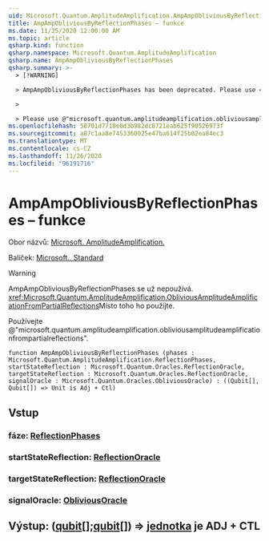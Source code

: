 ```yaml
---
uid: Microsoft.Quantum.AmplitudeAmplification.AmpAmpObliviousByReflectionPhases
title: AmpAmpObliviousByReflectionPhases – funkce
ms.date: 11/25/2020 12:00:00 AM
ms.topic: article
qsharp.kind: function
qsharp.namespace: Microsoft.Quantum.AmplitudeAmplification
qsharp.name: AmpAmpObliviousByReflectionPhases
qsharp.summary: >-
  > [!WARNING]

  > AmpAmpObliviousByReflectionPhases has been deprecated. Please use <xref:Microsoft.Quantum.AmplitudeAmplification.ObliviousAmplitudeAmplificationFromPartialReflections> instead.

  >

  > Please use @"microsoft.quantum.amplitudeamplification.obliviousamplitudeamplificationfrompartialreflections".
ms.openlocfilehash: 58701d7718e0d3b982dc8721eab625f90526973f
ms.sourcegitcommit: a87c1aa8e7453360025e47ba614f25b02ea84ec3
ms.translationtype: MT
ms.contentlocale: cs-CZ
ms.lasthandoff: 11/26/2020
ms.locfileid: "96191716"
---
```

# <a name="ampampobliviousbyreflectionphases-function"></a>AmpAmpObliviousByReflectionPhases – funkce

Obor názvů: [Microsoft. AmplitudeAmplification.](xref:Microsoft.Quantum.AmplitudeAmplification)

Balíček: [Microsoft.. Standard](https://nuget.org/packages/Microsoft.Quantum.Standard)


> [!WARNING]
> AmpAmpObliviousByReflectionPhases se už nepoužívá. <xref:Microsoft.Quantum.AmplitudeAmplification.ObliviousAmplitudeAmplificationFromPartialReflections>Místo toho ho použijte.
>
> Používejte @"microsoft.quantum.amplitudeamplification.obliviousamplitudeamplificationfrompartialreflections".



```qsharp
function AmpAmpObliviousByReflectionPhases (phases : Microsoft.Quantum.AmplitudeAmplification.ReflectionPhases, startStateReflection : Microsoft.Quantum.Oracles.ReflectionOracle, targetStateReflection : Microsoft.Quantum.Oracles.ReflectionOracle, signalOracle : Microsoft.Quantum.Oracles.ObliviousOracle) : ((Qubit[], Qubit[]) => Unit is Adj + Ctl)
```


## <a name="input"></a>Vstup

### <a name="phases--reflectionphases"></a>fáze: [ReflectionPhases](xref:Microsoft.Quantum.AmplitudeAmplification.ReflectionPhases)




### <a name="startstatereflection--reflectionoracle"></a>startStateReflection: [ReflectionOracle](xref:Microsoft.Quantum.Oracles.ReflectionOracle)




### <a name="targetstatereflection--reflectionoracle"></a>targetStateReflection: [ReflectionOracle](xref:Microsoft.Quantum.Oracles.ReflectionOracle)




### <a name="signaloracle--obliviousoracle"></a>signalOracle: [ObliviousOracle](xref:Microsoft.Quantum.Oracles.ObliviousOracle)





## <a name="output--qubitqubit--unit--is-adj--ctl"></a>Výstup: ([qubit](xref:microsoft.quantum.lang-ref.qubit)[];[qubit](xref:microsoft.quantum.lang-ref.qubit)[]) => [jednotka](xref:microsoft.quantum.lang-ref.unit)  je ADJ + CTL

